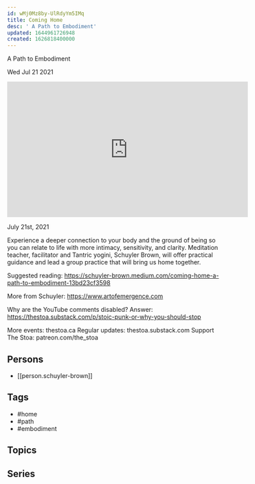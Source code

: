 ```yaml
---
id: wMj0Mz8by-UlRdyYm5IMq
title: Coming Home
desc: ' A Path to Embodiment'
updated: 1644961726948
created: 1626818400000
---
```



 A Path to Embodiment

Wed Jul 21 2021

<iframe width="560" height="315" src="https://www.youtube.com/embed/yO4Jv-du2dE" title="Coming Home: A Path to Embodiment w/ Schuyler Brown" frameborder="0" allow="accelerometer; autoplay; clipboard-write; encrypted-media; gyroscope; picture-in-picture" allowfullscreen ></iframe>

July 21st, 2021

Experience a deeper connection to your body and the ground of being so you can relate to life with more intimacy, sensitivity, and clarity. Meditation teacher, facilitator and Tantric yogini, Schuyler Brown, will offer practical guidance and lead a group practice that will bring us home together.

Suggested reading: https://schuyler-brown.medium.com/coming-home-a-path-to-embodiment-13bd23cf3598

More from Schuyler: https://www.artofemergence.com

Why are the YouTube comments disabled? Answer: https://thestoa.substack.com/p/stoic-punk-or-why-you-should-stop

More events: thestoa.ca
Regular updates: thestoa.substack.com
Support The Stoa: patreon.com/the_stoa

## Persons

- [[person.schuyler-brown]]

## Tags

- #home
- #path
- #embodiment

## Topics



## Series



